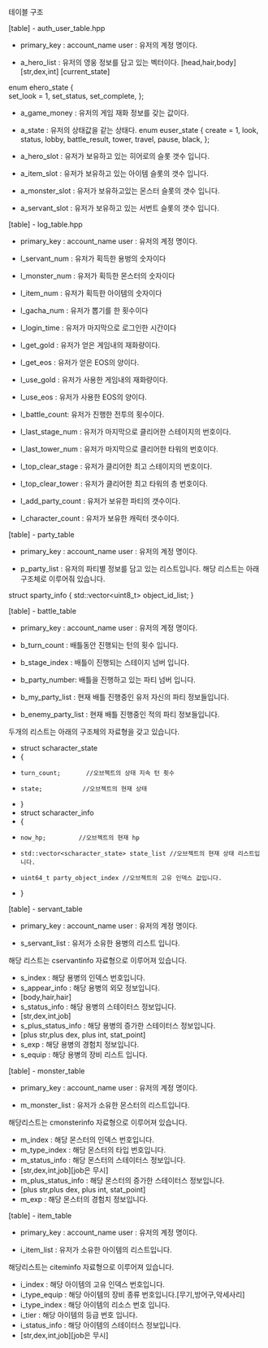 테이블 구조

[table] - auth_user_table.hpp


- primary_key : account_name user : 유저의 계정 명이다.

- a_hero_list : 유저의 영웅 정보를 담고 있는 벡터이다.
[head,hair,body]
[str,dex,int]
[current_state]

enum ehero_state
{   
    set_look = 1,
    set_status,
    set_complete,
};

- a_game_money : 유저의 게임 재화 정보를 갖는 값이다.

- a_state : 유저의 상태값을 같는 상태다.
enum euser_state
{
    create = 1,
    look,
    status,
    lobby,
    battle_result,
    tower,
    travel,
    pause,
    black,
};

- a_hero_slot : 유저가 보유하고 있는 히어로의 슬롯 갯수 입니다.

- a_item_slot : 유저가 보유하고 있는 아이템 슬롯의 갯수 입니다.

- a_monster_slot : 유저가 보유하고있는 몬스터 슬롯의 갯수 입니다.

- a_servant_slot : 유저가 보유하고 있는 서번트 슬롯의 갯수 입니다.




[table] - log_table.hpp


- primary_key : account_name user : 유저의 계정 명이다.

- l_servant_num : 유저가 획득한 용벙의 숫자이다

- l_monster_num : 유저가 획득한 몬스터의 숫자이다

- l_item_num    : 유저가 획득한 아이템의 숫자이다

- l_gacha_num   : 유저가 뽑기를 한 횟수이다

- l_login_time  : 유저가 마지막으로 로그인한 시간이다

- l_get_gold    : 유저가 얻은 게임내의 재화량이다.

- l_get_eos     : 유저가 얻은 EOS의 양이다.

- l_use_gold    : 유저가 사용한 게임내의 재화량이다.

- l_use_eos     : 유저가 사용한 EOS의 양이다.

- l_battle_count: 유저가 진행한 전투의 횟수이다.

- l_last_stage_num : 유저가 마지막으로 클리어한 스테이지의 번호이다.

- l_last_tower_num : 유저가 마지막으로 클리어한 타워의 번호이다.

- l_top_clear_stage : 유저가 클리어한 최고 스테이지의 번호이다.

- l_top_clear_tower : 유저가 클리어한 최고 타워의 층 번호이다.

- l_add_party_count     : 유저가 보유한 파티의 갯수이다.

- l_character_count : 유저가 보유한 캐릭터 갯수이다.



[table] - party_table


- primary_key : account_name user : 유저의 계정 명이다.

- p_party_list : 유저의 파티별 정보를 담고 있는 리스트입니다.
해당 리스트는 아래 구조체로 이루어줘 있습니다.

struct sparty_info
{
    std::vector<uint8_t> object_id_list;
}



[table] - battle_table


- primary_key : account_name user : 유저의 계정 명이다.

- b_turn_count  : 배틀동안 진행되는 턴의 횟수 입니다.

- b_stage_index : 배틀이 진행되는 스테이지 넘버 입니다.

- b_party_number: 배틀을 진행하고 있는 파티 넘버 입니다.


- b_my_party_list : 현재 배틀 진행중인 유저 자신의 파티 정보들입니다.

- b_enemy_party_list : 현재 배틀 진행중인 적의 파티 정보들입니다.

두개의 리스트는 아래의 구조체의 자료형을 갖고 있습니다.

- struct scharacter_state
- {
-     turn_count;       //오브젝트의 상태 지속 턴 횟수
-     state;           //오브젝트의 현재 상태
- }
- struct scharacter_info
- {
-     now_hp;         //오브젝트의 현재 hp
-     std::vector<scharacter_state> state_list //오브젝트의 현재 상태 리스트입니다.
-     uint64_t party_object_index //오브젝트의 고유 인덱스 값입니다.
- }


[table] - servant_table

- primary_key : account_name user : 유저의 계정 명이다.

- s_servant_list : 유저가 소유한 용병의 리스트 입니다.

해당 리스트는 cservantinfo 자료형으로 이루어져 있습니다.
- s_index             : 해당 용병의 인덱스 번호입니다.
- s_appear_info       : 해당 용병의 외모 정보입니다.
- [body,hair,hair]
- s_status_info       : 해당 용병의 스테이터스 정보입니다.
- [str,dex,int,job]
- s_plus_status_info  : 해당 용병의 증가한 스테이터스 정보입니다.
- [plus str,plus dex, plus int, stat_point]
- s_exp               : 해당 용병의 경험치 정보입니다.
- s_equip             : 해당 용병의 장비 리스트 입니다.

[table] - monster_table

- primary_key : account_name user : 유저의 계정 명이다.

- m_monster_list : 유저가 소유한 몬스터의 리스트입니다.

해당리스트는 cmonsterinfo 자료형으로 이루어져 있습니다.
- m_index             : 해당 몬스터의 인덱스 번호입니다.
- m_type_index        : 해당 몬스터의 타입 번호입니다.
- m_status_info       : 해당 몬스터의 스테이터스 정보입니다.
- [str,dex,int,job][job은 무시]
- m_plus_status_info  : 해당 몬스터의 증가한 스테이터스 정보입니다.
- [plus str,plus dex, plus int, stat_point]
- m_exp               : 해당 몬스터의 경험치 정보입니다.


[table] - item_table

- primary_key : account_name user : 유저의 계정 명이다.

- i_item_list : 유저가 소유한 아이템의 리스트입니다.

해당리스트는 citeminfo 자료형으로 이루어져 있습니다.
- i_index             : 해당 아이템의 고유 인덱스 번호입니다.
- i_type_equip        : 해당 아이템의 장비 종류 번호입니다.[무기,방어구,악세사리]
- i_type_index        : 해당 아이템의 리소스 번호 입니다.
- i_tier              : 해당 아이템의 등급 번호 입니다.
- i_status_info       : 해당 아이템의 스테이터스 정보입니다.
- [str,dex,int,job][job은 무시]